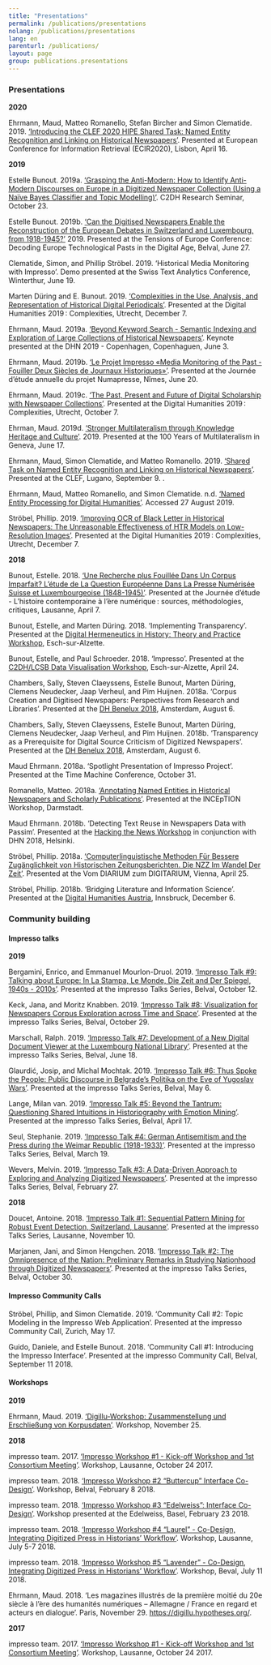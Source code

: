```yaml
---
title: "Presentations"
permalink: /publications/presentations
nolang: /publications/presentations
lang: en
parenturl: /publications/
layout: page
group: publications.presentations
---
```


### Presentations

**2020**

Ehrmann, Maud,  Matteo Romanello, Stefan Bircher and Simon Clematide. 2019. [‘Introducing the CLEF 2020 HIPE Shared Task: Named Entity Recognition and Linking on Historical Newspapers’](https://doi.org/10.5281/zenodo.3754235). Presented at European Conference for Information Retrieval (ECIR2020), Lisbon, April 16.

**2019**

Estelle Bunout. 2019a. [‘Grasping the Anti-Modern: How to Identify Anti-Modern Discourses on Europe in a Digitized Newspaper Collection (Using a Naïve Bayes Classifier and Topic Modelling)’](https://www.c2dh.uni.lu/events/grasping-anti-modern-how-identify-anti-modern-discourses-europe-digitized-newspaper). C2DH Research Seminar, October 23.

Estelle Bunout. 2019b. [‘Can the Digitised Newspapers Enable the Reconstruction of the European Debates in Switzerland and Luxembourg, from 1918-1945?’](https://www.conftool.org/toe2019/index.php?page=browseSessions&form_session=8#paperID155) 2019. Presented at the Tensions of Europe Conference: Decoding Europe  Technological Pasts in the Digital Age, Belval, June 27.

Clematide, Simon, and Phillip Ströbel. 2019. ‘Historical Media Monitoring with Impresso’. Demo presented at the Swiss Text Analytics Conference, Winterthur, June 19.

Marten Düring and E. Bunout. 2019. [‘Complexities in the Use, Analysis, and Representation of Historical Digital Periodicals’](https://www.conftool.pro/dh2019/index.php?page=brows%20eSessions&path=adminSessions&print=export&ismobile=%20false&form_session=527&presentations=show). Presented at the Digital Humanities 2019 : Complexities, Utrecht, December 7.

Ehrmann, Maud. 2019a. [‘Beyond Keyword Search - Semantic Indexing and Exploration of Large Collections of Historical Newspapers’](https://cst.dk/DHN2019/DHN2019.html#invitedspeakers). Keynote presented at the DHN 2019 - Copenhagen, Copenhaguen, June 3.

Ehrmann, Maud. 2019b. [‘Le Projet Impresso «Media Monitoring of the Past  -  Fouiller	 Deux Siècles de Journaux Historiques»’](http://www.numapresse.org/wp-content/uploads/2019/06/numapresse-20-juin-2019-diffusion-officielle.pdf). Presented at the Journée d’étude annuelle du projet Numapresse, Nîmes, June 20.

Ehrmann, Maud. 2019c. [‘The Past, Present and Future of Digital Scholarship with Newspaper Collections’](https://www.conftool.pro/dh2019/index.php?page=brows%20eSessions&path=adminSessions&print=export&ismobile=%20false&form_session=483&presentations=show). Presented at the Digital Humanities 2019 : Complexities, Utrecht, October 7.

Ehrman, Maud. 2019d. [‘Stronger Multilateralism through Knowledge Heritage and Culture’](https://multilateralism100.unog.ch/node/108). 2019. Presented at the 100 Years of Multilateralism in Geneva, June 17.

Ehrmann, Maud, Simon Clematide, and Matteo Romanello. 2019. [‘Shared Task on Named Entity Recognition and Linking on Historical Newspapers’](http://clef2019.clef-initiative.eu/). Presented at the CLEF, Lugano, September 9. .

Ehrmann, Maud, Matteo Romanello, and Simon Clematide. n.d. [‘Named Entity Processing for Digital Humanities’](https://impresso.github.io/named-entity-tutorial-dh2019/). Accessed 27 August 2019.

Ströbel, Phillip. 2019. [‘Improving OCR of Black Letter in Historical Newspapers: The Unreasonable Effectiveness of HTR Models on Low-Resolution Images’](https://www.conftool.pro/dh2019/index.php?page=brows%20eSessions&path=adminSessions&print=export&ismobile=%20false&form_session=481&presentations=show). Presented at the Digital Humanities 2019 : Complexities, Utrecht, December 7.


**2018**

Bunout, Estelle. 2018. [‘Une Recherche plus Fouillée Dans Un Corpus Imparfait? L’étude de La Question Européenne Dans La Presse Numérisée Suisse et Luxembourgeoise (1848-1945)’](https://agenda.unil.ch/display?id=1523877987757). Presented at the Journée d’étude - L’histoire contemporaine à l’ère numérique : sources, méthodologies, critiques, Lausanne, April 7.

Bunout, Estelle, and Marten Düring. 2018. ‘Implementing Transparency’. Presented at the [Digital Hermeneutics in History: Theory and Practice Workshop](https://www.c2dh.uni.lu/thinkering/digital-hermeneutics-history-theory-and-practice), Esch-sur-Alzette.

Bunout, Estelle, and Paul Schroeder. 2018. ‘Impresso’. Presented at the [C2DH/LCSB Data Visualisation Workshop](https://www.c2dh.uni.lu/events/data-visualisation-workshop), Esch-sur-Alzette, April 24.

Chambers, Sally, Steven Claeyssens, Estelle Bunout, Marten Düring, Clemens Neudecker, Jaap Verheul, and Pim Huijnen. 2018a. ‘Corpus Creation and Digitised Newspapers:  Perspectives from Research and Libraries’. Presented at the [DH Benelux 2018](http://2018.dhbenelux.org/), Amsterdam, August 6.

Chambers, Sally, Steven Claeyssens, Estelle Bunout, Marten Düring, Clemens Neudecker, Jaap Verheul, and Pim Huijnen. 2018b. ‘Transparency as a Prerequisite  for Digital Source Criticism  of Digitized Newspapers’. Presented at the [DH Benelux 2018](http://2018.dhbenelux.org/), Amsterdam, August 6.

Maud Ehrmann. 2018a. ‘Spotlight Presentation of Impresso Project’. Presented at the Time Machine Conference, October 31.

Romanello, Matteo. 2018a. [‘Annotating Named Entities in Historical Newspapers and Scholarly Publications’](http://www.fif.tu-darmstadt.de/fif_formats_structure/fif_workshops_structure/2018_4/inception/inception.de.jsp). Presented at the INCEpTION Workshop, Darmstadt.

Maud Ehrmann. 2018b. ‘Detecting Text Reuse in Newspapers Data with Passim’. Presented at the [Hacking the News Workshop](http://dig-hum-nord.eu/) in conjunction with DHN 2018, Helsinki.

Ströbel, Phillip. 2018a. [‘Computerlinguistische Methoden Für Bessere Zugänglichkeit von Historischen Zeitungsberichten. Die NZZ Im Wandel Der Zeit’](https://www.oeaw.ac.at/de/acdh/events/event-series/event-detail/article/vom-diarium-zum-digitarium/). Presented at the Vom DIARIUM zum DIGITARIUM, Vienna, April 25.

Ströbel, Phillip. 2018b. ‘Bridging Literature and Information Science’. Presented at the [Digital Humanities Austria](https://www.uibk.ac.at/congress/dha2017/programme/index.html.en), Innsbruck, December 6.


### Community building

#### Impresso talks

**2019**

Bergamini, Enrico, and Emmanuel Mourlon-Druol. 2019. [‘Impresso Talk #9: Talking about Europe: In La Stampa, Le Monde, Die Zeit and Der Spiegel, 1940s - 2010s’](https://www.c2dh.uni.lu/events/talking-about-europe-la-stampa-le-monde-die-zeit-and-der-spiegel-1940s-2010s). Presented at the impresso Talks Series, Belval, October 12.

Keck, Jana, and Moritz Knabben. 2019. [‘Impresso Talk #8: Visualization for Newspapers Corpus Exploration across Time and Space’](https://www.c2dh.uni.lu/events/visualization-newspapers-corpus-exploration-across-time-and-space). Presented at the impresso Talks Series, Belval, October 29.

Marschall, Ralph. 2019. [‘Impresso Talk #7: Development of a New Digital Document Viewer at the Luxembourg National Library’](https://www.c2dh.uni.lu/events/development-new-digital-document-viewer-luxembourg-national-library). Presented at the impresso Talks Series, Belval, June 18.

Glaurdić, Josip, and Michal Mochtak. 2019. [‘Impresso Talk #6: Thus Spoke the People: Public Discourse in Belgrade’s Politika on the Eve of Yugoslav Wars’](https://www.c2dh.uni.lu/events/thus-spoke-people-public-discourse-belgrades-politika-eve-yugoslav-wars). Presented at the impresso Talks Series, Belval, May 6.

Lange, Milan van. 2019. [‘Impresso Talk #5: Beyond the Tantrum: Questioning Shared Intuitions in Historiography with Emotion Mining’](https://www.c2dh.uni.lu/events/beyond-tantrum-questioning-shared-intuitions-historiography-emotion-mining). Presented at the impresso Talks Series, Belval, April 17.

Seul, Stephanie. 2019. [‘Impresso Talk #4: German Antisemitism and the Press during the Weimar Republic (1918-1933)’](https://www.c2dh.uni.lu/events/german-antisemitism-and-press-during-weimar-republic-1918-1933). Presented at the impresso Talks Series, Belval, March 19.

Wevers, Melvin. 2019. [‘Impresso Talk #3: A Data-Driven Approach to Exploring and Analyzing Digitized Newspapers’](https://www.c2dh.uni.lu/events/data-driven-approach-exploring-and-analyzing-digitized-newspapers). Presented at the impresso Talks Series, Belval, February 27.


**2018**

Doucet, Antoine. 2018. [‘Impresso Talk #1: Sequential Pattern Mining for Robust Event Detection, Switzerland, Lausanne’](https://actu.epfl.ch/news/talk-sequential-pattern-mining-for-robust-event-de/). Presented at the impresso Talks Series, Lausanne, November 10.

Marjanen, Jani, and Simon Hengchen. 2018. ‘[Impresso Talk #2: The Omnipresence of the Nation: Preliminary Remarks in Studying Nationhood through Digitized Newspapers’](https://www.c2dh.uni.lu/projects/impresso-media-monitoring-past). Presented at the impresso Talks Series, Belval, October 30.


#### Impresso Community Calls

Ströbel, Phillip, and Simon Clematide. 2019. ‘Community Call #2: Topic Modeling in the Impresso Web Application’. Presented at the impresso Community Call, Zurich, May 17.

Guido, Daniele, and Estelle Bunout. 2018. ‘Community Call #1: Introducing the Impresso Interface’. Presented at the impresso Community Call, Belval, September 11 2018.

#### Workshops

**2019**

Ehrmann, Maud. 2019. [‘Digillu-Workshop: Zusammenstellung und Erschließung von Korpusdaten’](https://sprache.hypotheses.org/digillu-workshop). Workshop, November 25.


**2018**

impresso team. 2017. [‘Impresso Workshop #1 - Kick-off Workshop and 1st Consortium Meeting’](https://impresso-project.ch/news/2017/10/28/kick-off.html). Workshop, Lausanne, October 24 2017.

impresso team. 2018. [‘Impresso Workshop #2 “Buttercup” Interface Co-Design’](https://impresso-project.ch/news/2018/02/08/buttercup.html). Workshop, Belval, February 8 2018.

impresso team. 2018. [‘Impresso Workshop #3 “Edelweiss”: Interface Co-Design’](https://impresso-project.ch/news/2018/02/24/edelweis.html). Workshop presented at the Edelweiss, Basel, February 23 2018.

impresso team. 2018. [‘Impresso Workshop #4 “Laurel” - Co-Design, Integrating Digitized Press in Historians’ Workflow’](https://impresso-project.ch/news/2018/07/06/laurel.html). Workshop, Lausanne, July 5-7 2018.

impresso team. 2018. [‘Impresso Workshop #5 “Lavender” - Co-Design, Integrating Digitized Press in Historians’ Workflow’](https://impresso-project.ch/news/2018/07/11/lavender.html). Workshop, Beval, July 11 2018.

Ehrmann, Maud. 2018. ‘Les magazines illustrés de la première moitié du 20e siècle à l’ère des humanités numériques – Allemagne / France en regard et acteurs en dialogue’. Paris, November 29. https://digillu.hypotheses.org/.

**2017**

impresso team. 2017. [‘Impresso Workshop #1 - Kick-off Workshop and 1st Consortium Meeting’](https://impresso-project.ch/news/2017/10/28/kick-off.html). Workshop, Lausanne, October 24 2017.
